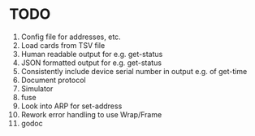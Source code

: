# TODO

1. Config file for addresses, etc.
2. Load cards from TSV file
3. Human readable output for e.g. get-status
4. JSON formatted output for e.g. get-status
5. Consistently include device serial number in output e.g. of get-time
6. Document protocol
7. Simulator
8. fuse
9. Look into ARP for set-address
10. Rework error handling to use Wrap/Frame
11. godoc
